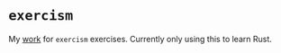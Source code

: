# `exercism`

My [work](https://exercism.org/profiles/Yash-Singh1) for `exercism` exercises. Currently only using this to learn Rust.
